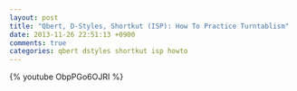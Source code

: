 ```yaml
---
layout: post
title: "Qbert, D-Styles, Shortkut (ISP): How To Practice Turntablism"
date: 2013-11-26 22:51:13 +0900
comments: true
categories: qbert dstyles shortkut isp howto
---
```


{% youtube ObpPGo6OJRI %}
